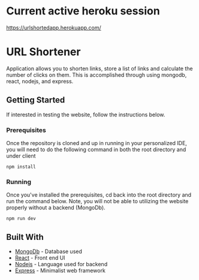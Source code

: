 # Current active heroku session

https://urlshortedapp.herokuapp.com/

# URL Shortener

Application allows you to shorten links, store a list of links and calculate the number of clicks on them. This is accomplished through using mongodb, react, nodejs, and express.

## Getting Started

If interested in testing the website, follow the instructions below.

### Prerequisites

Once the repository is cloned and up in running in your personalized IDE, you will need to do the following command in both the root directory and under client

```
npm install
```

### Running

Once you've installed the prerequisites, cd back into the root directory and run the command below. Note, you will not be able to utilizing the website properly without a backend (MongoDb).

```
npm run dev
```


## Built With

* [MongoDb](https://www.mongodb.com/) - Database used
* [React](https://reactjs.org/) - Front end UI
* [Nodejs](https://nodejs.org/en/) - Language used for backend
* [Express](https://expressjs.com/) - Minimalist web framework

